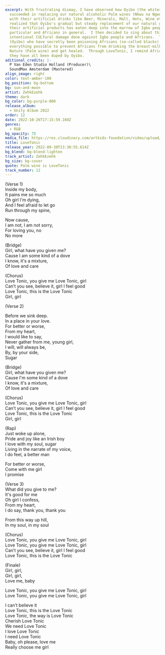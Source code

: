 ```yaml
---
excerpt: With frustrating dismay, I have observed how Oyibo (the whites)
  succeeded in replacing our natural alcoholic Palm wines (Nkwu na Ngwo) drinks
  with their artificial drinks like Beer, Minerals, Malt, Hots, Wine etc.  I
  realized that Oyibo's gradual but steady replacement of our natural gifts with
  their artificial products has eaten deep into the marrow of Igbo people in
  particular and Africans in general.  I then decided to sing about this
  intentional CULTural damage done against Igbo people and Africans.  The whites
  (Oyibo) who have secretly been poisoning Africans (so-called blacks) did
  everything possible to prevent Africans from drinking the breast-milk of
  Nature (Palm wine) and get healed.  Through LoveTonic, I remind Africans that
  they have all been duped by Oyibo.
aditional_credits: |-
  P Van Eden Studio Holland (Producer)\
  SoundMax Amsterdam (Mastered)
align_image: right
color: text-amber-100
bg_position: bg-bottom
bg: sun-and-moon
artist: ZehkEzehk
theme: dark
bg_color: bg-purple-800
release_album:
  - Unity Album 2022
order: 12
date: 2022-10-26T17:15:59.160Z
genres:
  - R&B
bg_opacity: 75
media_file: https://res.cloudinary.com/artkids-foundation/video/upload/v1664797978/12._ZehkEzehk_-_LoveTonic_zqtizo.mp3
title: LoveTonic
release_year: 2022-09-30T13:30:55.614Z
bg_blend: bg-blend-lighten
track_artist: ZehkEzehk
bg_size: bg-cover
quote: Palm wine is LoveTonic
track_number: 12
---
```

(Verse 1)\
Inside my body,\
It pains me so much\
Oh girl I'm dying,\
And I feel afraid to let go\
Run through my spine,

Now cause,\
I am not, I am not sorry,\
For loving you, no\
No more

(Bridge)\
Girl, what have you given me?\
Cause I am some kind of a dove\
I know, it's a mixture,\
Of love and care

(Chorus)\
Love Tonic, you give me Love Tonic, girl\
Can’t you see, believe it, girl I feel good\
Love Tonic, this is the Love Tonic\
Girl, girl

(Verse 2)

Before we sink deep.\
In a place in your love.\
For better or worse,\
From my heart,\
I would like to say,\
Never gather from me, young girl,\
I will, will always be,\
By, by your side, \
Sugar

(Bridge)\
Girl, what have you given me?\
Cause I'm some kind of a dove\
I know, it's a mixture,\
Of love and care

(Chorus)\
Love Tonic, you give me Love Tonic, girl\
Can’t you see, believe it, girl I feel good\
Love Tonic, this is the Love Tonic\
Girl, girl

(Rap)\
Just woke up alone, \
Pride and joy like an Irish boy\
I love with my soul, sugar\
Living in the narrate of my voice,\
I do feel, a better man

For better or worse,\
Come with me girl\
I promise

(Verse 3)\
What did you give to me?\
It's good for me\
Oh girl I confess,\
From my heart,\
I do say, thank you, thank you

From this way up hill,\
In my soul, in my soul

(Chorus)\
Love Tonic, you give me Love Tonic, girl\
Love Tonic, you give me Love Tonic, girl\
Can’t you see, believe it, girl I feel good\
Love Tonic, this is the Love Tonic

(Finale)\
Girl, girl, \
Girl, girl,\
Love me, baby

Love Tonic, you give me Love Tonic, girl\
Love Tonic, you give me Love Tonic, girl

I can’t believe it\
Love Tonic, this is the Love Tonic\
Love Tonic, the way is Love Tonic\
Cherish Love Tonic\
We need Love Tonic\
I love Love Tonic\
I need Love Tonic\
Baby, oh please, love me\
Really choose me girl